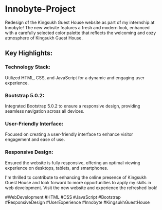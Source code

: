 # Innobyte-Project
Redesign of the Kingsukh Guest House website as part of my internship at Innobyte! The new website features a fresh and modern look, enhanced with a carefully selected color palette that reflects the welcoming and cozy atmosphere of Kingsukh Guest House.

## Key Highlights:

### Technology Stack: 
Utilized HTML, CSS, and JavaScript for a dynamic and engaging user experience.

### Bootstrap 5.0.2: 
Integrated Bootstrap 5.0.2 to ensure a responsive design, providing seamless navigation across all devices.

### User-Friendly Interface: 
Focused on creating a user-friendly interface to enhance visitor engagement and ease of use.

### Responsive Design: 
Ensured the website is fully responsive, offering an optimal viewing experience on desktops, tablets, and smartphones.

I'm thrilled to contribute to enhancing the online presence of Kingsukh Guest House and look forward to more opportunities to apply my skills in web development. Visit the new website and experience the refreshed look!

#WebDevelopment #HTML #CSS #JavaScript #Bootstrap #ResponsiveDesign #UserExperience #Innobyte #KingsukhGuestHouse
